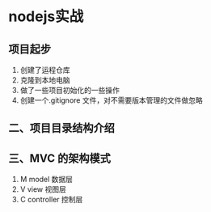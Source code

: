 # nodejs实战

## 项目起步

1. 创建了运程仓库
2. 克隆到本地电脑
3. 做了一些项目初始化的一些操作
4. 创建一个.gitignore 文件，对不需要版本管理的文件做忽略

## 二、项目目录结构介绍


## 三、MVC 的架构模式

1. M    model   数据层
2. V    view    视图层
3. C    controller 控制层  